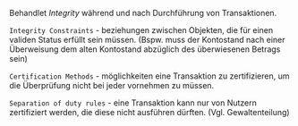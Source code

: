 Behandlet *Integrity* während und nach Durchführung von Transaktionen.

`Integrity Constraints` - beziehungen zwischen Objekten, die für einen validen Status erfüllt sein müssen. (Bspw. muss der Kontostand nach einer Überweisung dem alten Kontostand abzüglich des überwiesenen Betrags sein)

`Certification Methods` - möglichkeiten eine Transaktion zu zertifizieren, um die Überprüfung nicht bei jeder vornehmen zu müssen.

`Separation of duty rules` - eine Transaktion kann nur von Nutzern zertifiziert werden, die diese nicht ausführen dürften. (Vgl. Gewaltenteilung)